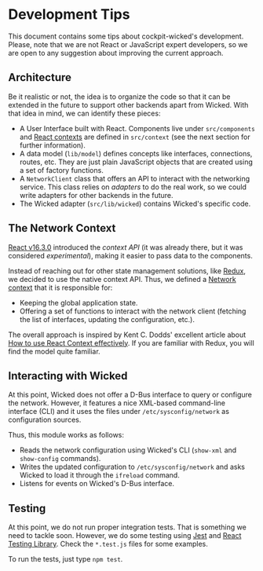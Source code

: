 # Development Tips

This document contains some tips about cockpit-wicked's development. Please,
note that we are not React or JavaScript expert developers, so we are open to
any suggestion about improving the current approach.

## Architecture

Be it realistic or not, the idea is to organize the code so that it can be
extended in the future to support other backends apart from Wicked. With that
idea in mind, we can identify these pieces:

* A User Interface built with React. Components live under `src/components` and
  [React contexts](https://en.reactjs.org/docs/context.html) are defined in
  `src/context` (see the next section for further information).
* A data model (`lib/model`) defines concepts like interfaces, connections,
  routes, etc. They are just plain JavaScript objects that are created using a
  set of factory functions.
* A `NetworkClient` class that offers an API to interact with the networking
  service. This class relies on *adapters* to do the real work, so we could
  write adapters for other backends in the future.
* The Wicked adapter (`src/lib/wicked`) contains Wicked's specific code.

## The Network Context

[React v16.3.0](https://reactjs.org/blog/2018/03/29/react-v-16-3.html)
introduced the *context API* (it was already there, but it was considered
*experimental*), making it easier to pass data to the components.

Instead of reaching out for other state management solutions, like
[Redux](https://redux.js.org/), we decided to use the native context API. Thus,
we defined a [Network context](./src/context/network.js) that it is responsible
for:

* Keeping the global application state.
* Offering a set of functions to interact with the network client (fetching the
  list of interfaces, updating the configuration, etc.).
  
The overall approach is inspired by Kent C. Dodds' excellent article about [How
to use React Context
effectively](https://kentcdodds.com/blog/how-to-use-react-context-effectively).
If you are familiar with Redux, you will find the model quite familiar.

## Interacting with Wicked

At this point, Wicked does not offer a D-Bus interface to query or configure the
network. However, it features a nice XML-based command-line interface (CLI) and
it uses the files under `/etc/sysconfig/network` as configuration sources.

Thus, this module works as follows:

* Reads the network configuration using Wicked's CLI (`show-xml` and
  `show-config` commands).
* Writes the updated configuration to `/etc/sysconfig/network` and asks Wicked
  to load it through the `ifreload` command.
* Listens for events on Wicked's D-Bus interface.

## Testing

At this point, we do not run proper integration tests. That is something we need
to tackle soon. However, we do some testing using [Jest](https://jestjs.io/) and
[React Testing
Library](https://testing-library.com/docs/react-testing-library/intro/). Check
the `*.test.js` files for some examples.

To run the tests, just type `npm test`.
